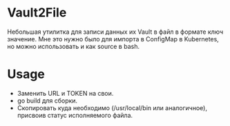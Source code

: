 # Vault2File

Небольшая утилитка для записи данных их Vault в файл в формате ключ значение. Мне это нужно было для импорта в ConfigMap в Kubernetes, но можно использовать и как source в bash.

# Usage

* Заменить URL и TOKEN на свои.
* go build для сборки.
* Скопировать куда необходимо (/usr/local/bin или аналогичное), присвоив статус исполняемого файла.

